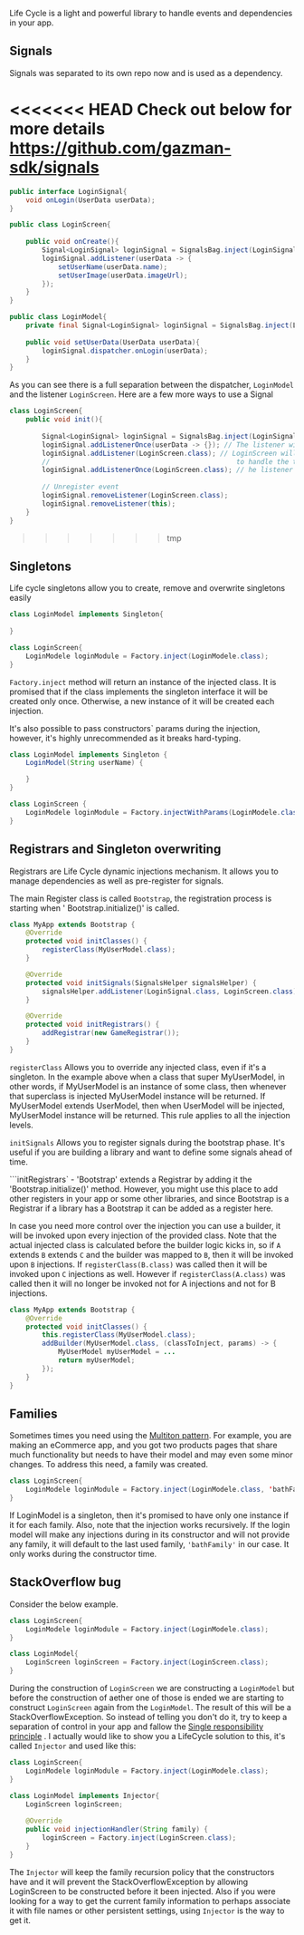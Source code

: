 Life Cycle is a light and powerful library to handle events and dependencies in your app.

Signals
-------
Signals was separated to its own repo now and is used as a dependency.

<<<<<<< HEAD
Check out below for more details
https://github.com/gazman-sdk/signals
=======
```java
public interface LoginSignal{
    void onLogin(UserData userData);
}

public class LoginScreen{
    
    public void onCreate(){
        Signal<LoginSignal> loginSignal = SignalsBag.inject(LoginSignal.class);
        loginSignal.addListener(userData -> {
            setUserName(userData.name);
            setUserImage(userData.imageUrl);
        });
    }
}

public class LoginModel{
    private final Signal<LoginSignal> loginSignal = SignalsBag.inject(LoginSignal.class);
    
    public void setUserData(UserData userData){
        loginSignal.dispatcher.onLogin(userData);
    }
}
```

As you can see there is a full separation between the dispatcher, `LoginModel` and the
listener `LoginScreen`. Here are a few more ways to use a Signal

```java
class LoginScreen{
    public void init(){
        
        Signal<LoginSignal> loginSignal = SignalsBag.inject(LoginSignal.class);
        loginSignal.addListenerOnce(userData -> {}); // The listener will be automatically removed after the first dispatch
        loginSignal.addListener(LoginScreen.class); // LoginScreen will be injected(see below what injection is) each time 
        //                                              to handle the this event
        loginSignal.addListenerOnce(LoginScreen.class); // he listener will be automatically removed after the first dispatch
        
        // Unregister event
        loginSignal.removeListener(LoginScreen.class);
        loginSignal.removeListener(this); 
    }
}
```
>>>>>>> tmp

Singletons
------------
Life cycle singletons allow you to create, remove and overwrite singletons easily

```java
class LoginModel implements Singleton{
    
}

class LoginScreen{
    LoginModele loginModule = Factory.inject(LoginModele.class);
}
```

`Factory.inject` method will return an instance of the injected class. It is promised that if the
class implements the singleton interface it will be created only once. Otherwise, a new instance of
it will be created each injection.

It's also possible to pass constructors` params during the injection, however, it's highly
unrecommended as it breaks hard-typing.

```java
class LoginModel implements Singleton {
    LoginModel(String userName) {

    }
}

class LoginScreen {
    LoginModele loginModule = Factory.injectWithParams(LoginModele.class, "userName");
}
```

Registrars and Singleton overwriting
-------------------------------------
Registrars are Life Cycle dynamic injections mechanism. It allows you to manage dependencies as well
as pre-register for signals.

The main Register class is called `Bootstrap`, the registration process is starting when '
Bootstrap.initialize()' is called.

```java
class MyApp extends Bootstrap {
    @Override
    protected void initClasses() {
        registerClass(MyUserModel.class);
    }

    @Override
    protected void initSignals(SignalsHelper signalsHelper) {
        signalsHelper.addListener(LoginSignal.class, LoginScreen.class);
    }

    @Override
    protected void initRegistrars() {
        addRegistrar(new GameRegistrar());
    }
}
```  

`registerClass` Allows you to override any injected class, even if it's a singleton. In the example
above when a class that super MyUserModel, in other words, if MyUserModel is an instance of some
class, then whenever that superclass is injected MyUserModel instance will be returned. If
MyUserModel extends UserModel, then when UserModel will be injected, MyUserModel instance will be
returned. This rule applies to all the injection levels.

`initSignals` Allows you to register signals during the bootstrap phase. It's useful if you are
building a library and want to define some signals ahead of time.

```initRegistrars` - 'Bootstrap' extends a Registrar by adding it the 'Bootstrap.initialize()'
method. However, you might use this place to add other registers in your app or some other
libraries, and since Bootstrap is a Registrar if a library has a Bootstrap it can be added as a
register here.

In case you need more control over the injection you can use a builder, it will be invoked upon
every injection of the provided class. Note that the actual injected class is calculated before the
builder logic kicks in, so if `A` extends `B` extends `C` and the builder was mapped to `B`, then it
will be invoked upon `B` injections. If `registerClass(B.class)` was called then it will be invoked
upon `C` injections as well. However if  `registerClass(A.class)` was called then it will no longer
be invoked not for A injections and not for B injections.

```java
class MyApp extends Bootstrap {
    @Override
    protected void initClasses() {
        this.registerClass(MyUserModel.class);
        addBuilder(MyUserModel.class, (classToInject, params) -> {
            MyUserModel myUserModel = ...
            return myUserModel;
        });
    }
}
```

Families
---------
Sometimes times you need using
the [Multiton pattern](https://en.wikipedia.org/wiki/Multiton_pattern). For example, you are making
an eCommerce app, and you got two products pages that share much functionality but needs to have
their model and may even some minor changes. To address this need, a family was created.

```java
class LoginScreen{
    LoginModele loginModule = Factory.inject(LoginModele.class, 'bathFamily');
}
```

If LoginModel is a singleton, then it's promised to have only one instance if it for each family.
Also, note that the injection works recursively. If the login model will make any injections during
in its constructor and will not provide any family, it will default to the last used
family, `'bathFamily'` in our case. It only works during the constructor time.

StackOverflow bug
-----------------

Consider the below example.

```java
class LoginScreen{
    LoginModele loginModule = Factory.inject(LoginModele.class);
}

class LoginModel{
    LoginScreen loginScreen = Factory.inject(LoginScreen.class);
}
```

During the construction of `LoginScreen` we are constructing a `LoginModel` but before the
construction of aether one of those is ended we are starting to construct `LoginScreen` again from
the `LoginModel`. The result of this will be a StackOverflowException. So instead of telling you
don't do it, try to keep a separation of control in your app and fallow
the [Single responsibility principle](https://en.wikipedia.org/wiki/Single_responsibility_principle)
. I actually would like to show you a LifeCycle solution to this, it's called `Injector` and used
like this:

```java
class LoginScreen{
    LoginModele loginModule = Factory.inject(LoginModele.class);
}

class LoginModel implements Injector{
    LoginScreen loginScreen;
    
    @Override
    public void injectionHandler(String family) {
        loginScreen = Factory.inject(LoginScreen.class);
    }
}
```

The `Injector` will keep the family recursion policy that the constructors have and it will prevent
the StackOverflowException by allowing LoginScreen to be constructed before it been injected. Also
if you were looking for a way to get the current family information to perhaps associate it with
file names or other persistent settings, using `Injector` is the way to get it. 
